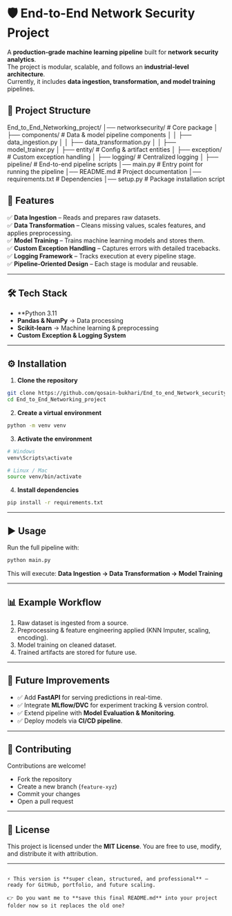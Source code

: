 # 🛡️ End-to-End Network Security Project  

A **production-grade machine learning pipeline** built for **network security analytics**.  
The project is modular, scalable, and follows an **industrial-level architecture**.  
Currently, it includes **data ingestion, transformation, and model training** pipelines.
## 📂 Project Structure  


End\_to\_End\_Networking\_project/
│── networksecurity/                # Core package
│   ├── components/                 # Data & model pipeline components
│   │   ├── data\_ingestion.py
│   │   ├── data\_transformation.py
│   │   ├── model\_trainer.py
│   ├── entity/                     # Config & artifact entities
│   ├── exception/                  # Custom exception handling
│   ├── logging/                    # Centralized logging
│   ├── pipeline/                   # End-to-end pipeline scripts
│── main.py                         # Entry point for running the pipeline
│── README.md                       # Project documentation
│── requirements.txt                # Dependencies
│── setup.py                        # Package installation script
  


## 🚀 Features  

✅ **Data Ingestion** – Reads and prepares raw datasets.  
✅ **Data Transformation** – Cleans missing values, scales features, and applies preprocessing.  
✅ **Model Training** – Trains machine learning models and stores them.  
✅ **Custom Exception Handling** – Captures errors with detailed tracebacks.  
✅ **Logging Framework** – Tracks execution at every pipeline stage.  
✅ **Pipeline-Oriented Design** – Each stage is modular and reusable.  

---

## 🛠️ Tech Stack  

- **Python 3.11  
- **Pandas & NumPy** → Data processing  
- **Scikit-learn** → Machine learning & preprocessing  
- **Custom Exception & Logging System**  

---

## ⚙️ Installation  

1. **Clone the repository**  
```bash
git clone https://github.com/qosain-bukhari/End_to_end_Network_security_project.git
cd End_to_End_Networking_project
````

2. **Create a virtual environment**

```bash
python -m venv venv
```

3. **Activate the environment**

```bash
# Windows
venv\Scripts\activate  

# Linux / Mac
source venv/bin/activate
```

4. **Install dependencies**

```bash
pip install -r requirements.txt
```

---

## ▶️ Usage

Run the full pipeline with:

```bash
python main.py
```

This will execute:
**Data Ingestion → Data Transformation → Model Training**

---

## 📊 Example Workflow

1. Raw dataset is ingested from a source.
2. Preprocessing & feature engineering applied (KNN Imputer, scaling, encoding).
3. Model training on cleaned dataset.
4. Trained artifacts are stored for future use.

---

## 🔮 Future Improvements

* ✅ Add **FastAPI** for serving predictions in real-time.
* ✅ Integrate **MLflow/DVC** for experiment tracking & version control.
* ✅ Extend pipeline with **Model Evaluation & Monitoring**.
* ✅ Deploy models via **CI/CD pipeline**.

---

## 🤝 Contributing

Contributions are welcome!

* Fork the repository
* Create a new branch (`feature-xyz`)
* Commit your changes
* Open a pull request

---

## 📜 License

This project is licensed under the **MIT License**.
You are free to use, modify, and distribute it with attribution.

---

```

⚡ This version is **super clean, structured, and professional** — ready for GitHub, portfolio, and future scaling.  

👉 Do you want me to **save this final README.md** into your project folder now so it replaces the old one?
```

